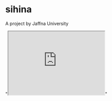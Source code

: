 # sihina
A project by Jaffna University

"<iframe src="https://yarlsihina.com" height="200" width="300" title="Yarl Sihina"></iframe>"
